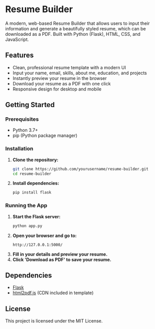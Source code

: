 # Resume Builder

A modern, web-based Resume Builder that allows users to input their information and generate a beautifully styled resume, which can be downloaded as a PDF. Built with Python (Flask), HTML, CSS, and JavaScript.

## Features
- Clean, professional resume template with a modern UI
- Input your name, email, skills, about me, education, and projects
- Instantly preview your resume in the browser
- Download your resume as a PDF with one click
- Responsive design for desktop and mobile


## Getting Started

### Prerequisites
- Python 3.7+
- pip (Python package manager)

### Installation
1. **Clone the repository:**
   ```bash
   git clone https://github.com/yourusername/resume-builder.git
   cd resume-builder
   ```
2. **Install dependencies:**
   ```bash
   pip install flask
   ```

### Running the App
1. **Start the Flask server:**
   ```bash
   python app.py
   ```
2. **Open your browser and go to:**
   ```
   http://127.0.0.1:5000/
   ```
3. **Fill in your details and preview your resume.**
4. **Click 'Download as PDF' to save your resume.**


## Dependencies
- [Flask](https://flask.palletsprojects.com/)
- [html2pdf.js](https://github.com/eKoopmans/html2pdf.js) (CDN included in template)

## License
This project is licensed under the MIT License. 
